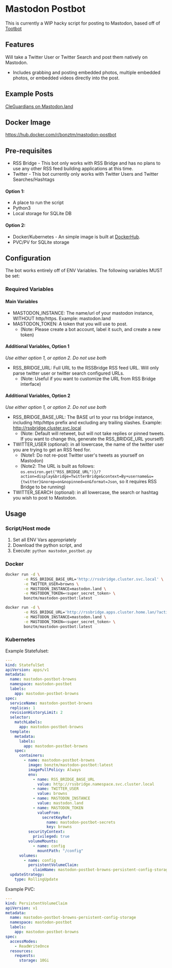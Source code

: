 # Mastodon Postbot
This is currently a WIP hacky script for posting to Mastodon, based off of [Tootbot](https://github.com/cquest/tootbot)

## Features
Will take a Twitter User or Twitter Search and post them natively on Mastodon.
- Includes grabbing and posting embedded photos, multiple embedded photos, or embedded videos directly into the post.

## Example Posts
[CleGuardians on Mastodon.land](https://mastodon.land/@cleguardians)

## Docker Image
https://hub.docker.com/r/bonztm/mastodon-postbot

## Pre-requisites

- RSS Bridge - This bot only works with RSS Bridge and has no plans to use any other RSS feed building applications at this time.
- Twitter - This bot currently only works with Twitter Users and Twitter Searches/Hashtags

#### Option 1:
- A place to run the script
- Python3
- Local storage for SQLite DB

#### Option 2:
- Docker/Kubernetes - An simple image is built at [DockerHub](https://hub.docker.com/r/bonztm/mastodon-postbot).
- PVC/PV for SQLite storage

## Configuration

The bot works entirely off of ENV Variables.  The following variables MUST be set:
### Required Variables

#### Main Variables
- MASTODON_INSTANCE: The name/url of your mastodon instance, WITHOUT http/https.  Example: mastodon.land
- MASTODON_TOKEN:  A token that you will use to post.
  - (Note:  Please create a bot account, label it such, and create a new token)

#### Additional Variables, Option 1
*Use either option 1, or option 2.  Do not use both*
- RSS_BRIDGE_URL: Full URL to the RSSBridge RSS feed URL.  Will only parse twitter user or twitter search configured URLs.
  - (Note: Useful if you want to customize the URL from RSS Bridge interface)

#### Additional Variables, Option 2
*Use either option 1, or option 2.  Do not use both*
- RSS_BRIDGE_BASE_URL: The BASE url to your rss bridge instance, including http/https prefix and excluding any trailing slashes.  Example: http://rssbridge.cluster.svc.local
  - (Note: Default will retweet, but will not take replies or pinned tweets.  If you want to change this, generate the RSS_BRIDGE_URL yourself)
- TWITTER_USER (optional): in all lowercase, the name of the twitter user you are trying to get an RSS feed for. 
  - (Note1: Do not re-post Twitter user's tweets as yourself on Mastodon) 
  - (Note2: The URL is built as follows: `os.environ.get("RSS_BRIDGE_URL")}/?action=display&bridge=TwitterBridge&context=By+username&u={twitter}&norep=on&nopinned=on&format=Json`, so it requires RSS Bridge to be running)
- TWITTER_SEARCH (optional): in all lowercase, the search or hashtag you wish to post to Mastodon.

## Usage

### Script/Host mode
1. Set all ENV Vars appropriately
2. Download the python script, and 
3. Execute: `python mastodon_postbot.py`

### Docker
```sh example1
docker run -d \
        -e RSS_BRIDGE_BASE_URL='http://rssbridge.cluster.svc.local' \
        -e TWITTER_USER=browns \
        -e MASTODON_INSTANCE=mastodon.land \
        -e MASTODON_TOKEN=<super_secret_token> \
        bonztm/mastodon-postbot:latest
```

```sh example2
docker run -d \
        -e RSS_BRIDGE_URL='http://rssbridge.apps.cluster.home.lan/?action=display&bridge=TwitterBridge&context=By+username&u=browns&norep=on&nopinned=on&format=Html' \
        -e MASTODON_INSTANCE=mastodon.land \
        -e MASTODON_TOKEN=<super_secret_token> \
        bonztm/mastodon-postbot:latest
```
### Kubernetes

Example Statefulset:
```yaml
---
kind: StatefulSet
apiVersion: apps/v1
metadata:
  name: mastodon-postbot-browns
  namespace: mastodon-postbot
  labels:
    app: mastodon-postbot-browns
spec:
  serviceName: mastodon-postbot-browns
  replicas: 1
  revisionHistoryLimit: 2
  selector:
    matchLabels:
      app: mastodon-postbot-browns
  template:
    metadata:
      labels:
        app: mastodon-postbot-browns
    spec:
      containers:
        - name: mastodon-postbot-browns 
          image: bonztm/mastodon-postbot:latest
          imagePullPolicy: Always
          env:
            - name: RSS_BRIDGE_BASE_URL
              value: http://rssbridge.namespace.svc.cluster.local
            - name: TWITTER_USER
              value: browns
            - name: MASTODON_INSTANCE
              value: mastodon.land
            - name: MASTODON_TOKEN
              valueFrom:
                secretKeyRef:
                  name: mastodon-postbot-secrets
                  key: browns
          securityContext:
            privileged: true
          volumeMounts:
            - name: config
              mountPath: "/config"
      volumes:
        - name: config
          persistentVolumeClaim:
            claimName: mastodon-postbot-browns-persistent-config-storage
  updateStrategy:
    type: RollingUpdate
```

Example PVC:
```yaml
---
kind: PersistentVolumeClaim
apiVersion: v1
metadata:
  name: mastodon-postbot-browns-persistent-config-storage
  namespace: mastodon-postbot
  labels:
    app: mastodon-postbot-browns
spec:
  accessModes:
    - ReadWriteOnce
  resources:
    requests:
      storage: 10Gi
```